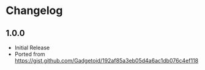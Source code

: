 # Changelog

1.0.0
-----

* Initial Release
* Ported from https://gist.github.com/Gadgetoid/192af85a3eb05d4a6ac1db076c4ef118
